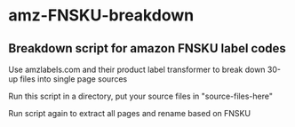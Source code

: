 # amz-FNSKU-breakdown

## Breakdown script for amazon FNSKU label codes

Use amzlabels.com and their product label transformer to break down 30-up files into single page sources

Run this script in a directory, put your source files in "source-files-here"

Run script again to extract all pages and rename based on FNSKU
